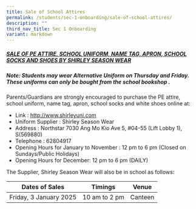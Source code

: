 ```yaml
---
title: Sale of School Attires
permalink: /students/sec-1-onboarding/sale-of-school-attires/
description: ""
third_nav_title: Sec 1 Onboarding
variant: markdown
---
```

##### <u>SALE OF PE ATTIRE, SCHOOL UNIFORM, NAME TAG, APRON, SCHOOL SOCKS AND SHOES BY SHIRLEY SEASON WEAR</u>

##### ***Note: Students may wear Alternative Uniform on Thursday and Friday. These uniforms can only be bought from the school bookshop .***

Parents/Guardians are strongly encouraged to purchase the PE attire, school uniform, name tag, apron, school socks and white shoes online at:
* Link			: [http://www.shirleyuni.com ](http://www.shirleyuni.com )
* Uniform Supplier	: Shirley Season Wear
* Address		: Northstar 7030 Ang Mo Kio Ave 5, #04-55 (Lift Lobby 1), S(569880)
* Telephone		: 62804917
* Opening Hours	for January to November : 12 pm to 6 pm
   (Closed on Sundays/Public Holidays)
* Opening Hours for December: 12 pm to 6 pm (DAILY)


The Supplier, Shirley Season Wear will also be in school as follows:

| Dates of Sales| Timings| Venue |
| -------- | -------- | -------- |
| Friday, 3 January 2025    | 10 am to 2 pm  | Canteen|